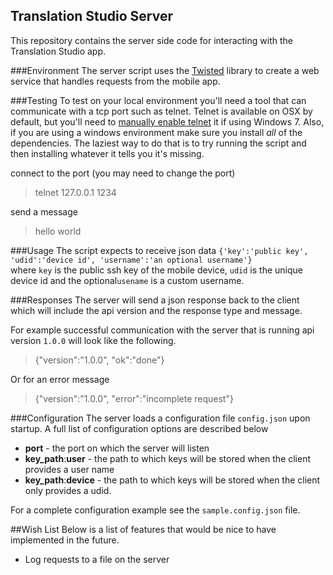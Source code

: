Translation Studio Server
---

This repository contains the server side code for interacting with the Translation Studio app.

###Environment
The server script uses the [Twisted] library to create a web service that handles requests from the mobile app.

###Testing
To test on your local environment you'll need a tool that can communicate with a tcp port such as telnet.
Telnet is available on OSX by default, but you'll need to 
[manually enable telnet](http://technet.microsoft.com/en-us/library/cc771275(v=ws.10).aspx) it if using Windows 7.
Also, if you are using a windows environment make sure you install *all* of the dependencies. The laziest way to do that
is to try running the script and then installing whatever it tells you it's missing.

connect to the port (you may need to change the port)

>telnet 127.0.0.1 1234

send a message

>hello world

###Usage
The script expects to receive json data `{'key':'public key', 'udid':'device id', 'username':'an optional username'}`  
where `key` is the public ssh key of the mobile device, `udid` is the unique device id and the optional`usename` is 
a custom username.

###Responses
The server will send a json response back to the client which will include the api version and the response type and message.

For example successful communication with the server that is running api version `1.0.0` will look like the following.

>{"version":"1.0.0", "ok":"done"}

Or for an error message

>{"version":"1.0.0", "error":"incomplete request"}

###Configuration
The server loads a configuration file `config.json` upon startup. A full list of configuration options are described below

* **port** - the port on which the server will listen
* **key_path**:**user** - the path to which keys will be stored when the client provides a user name
* **key_path**:**device** - the path to which keys will be stored when the client only provides a udid.

For a complete configuration example see the `sample.config.json` file.


##Wish List
Below is a list of features that would be nice to have implemented in the future.

* Log requests to a file on the server

[Twisted]:https://twistedmatrix.com/trac/